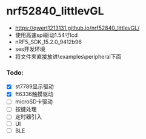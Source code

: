 # nrf52840_littlevGL 
 - https://qwert1213131.github.io/nrf52840_littlevGL/
 - 使用高速spi驱动1.54寸lcd 
 - nRF5_SDK_15.2.0_9412b96
 - ses开发环境
 - 将文件夹直接放进\examples\peripheral下面

### Todo:
- [x] st7789显示驱动
- [x] ft6336触摸驱动
- [ ] microSD卡驱动
- [ ] 按键处理
- [ ] 定时器引入
- [ ] UI
- [ ] BLE